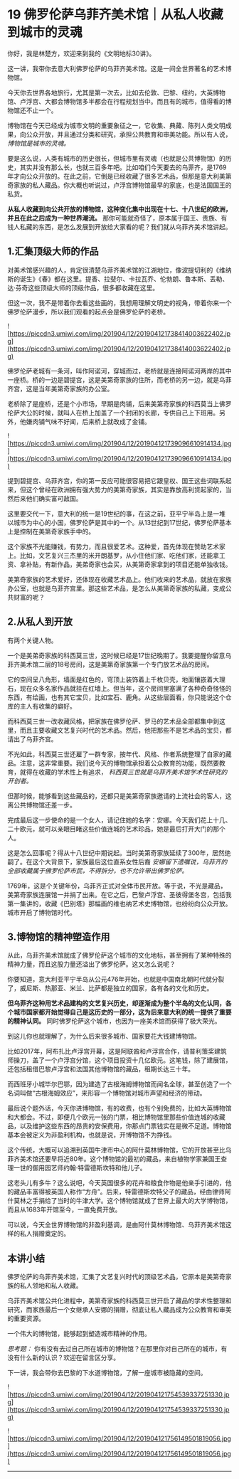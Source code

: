 # 19 佛罗伦萨乌菲齐美术馆｜从私人收藏到城市的灵魂

你好，我是林楚方，欢迎来到我的《文明地标30讲》。

这一讲，我带你去意大利佛罗伦萨的乌菲齐美术馆。这是一间全世界著名的艺术博物馆。

今天你去世界各地旅行，尤其是第一次去，比如去伦敦、巴黎、纽约，大英博物馆、卢浮宫、大都会博物馆多半都会在行程规划当中。而且有的城市，值得看的博物馆还不止一个。

博物馆在今天已经成为城市文明的重要象征之一，它收集、典藏、陈列人类文明成果，向公众开放，并且通过分类和研究，承担公共教育和审美功能。所以有人说， *博物馆是城市的灵魂。*

要是这么说，人类有城市的历史很长，但城市里有灵魂（也就是公共博物馆）的历史，其实并没有那么长，也就三百多年吧。比如咱们今天要去的乌菲齐，是1769年才向公众开放的。在此之前，它倒是已经收藏了很多艺术品，但那是意大利美第奇家族的私人藏品。你大概也听说过，卢浮宫博物馆最早的家底，也是法国国王的私货。

 **从私人收藏到向公共开放的博物馆，这种变化集中出现在十七、十八世纪的欧洲，并且在此之后成为一种世界潮流。** 那你可能就奇怪了，原本属于国王、贵族、有钱人私藏的东西，是怎么发展到开放给大家看的呢？我们就从乌菲齐美术馆讲起。

## 1.汇集顶级大师的作品

对美术馆感兴趣的人，肯定很清楚乌菲齐美术馆的江湖地位，像波提切利的《维纳斯的诞生》《春》都在这里。提香、拉斐尔、卡拉瓦乔、伦勃朗、鲁本斯、丢勒、达·芬奇这些顶级大师的顶级作品，很多都收藏在这里。

但这一次，我不是带着你去看这些画的，我想用理解文明史的视角，带着你来一个佛罗伦萨漫步，所以我们观看的起点会是佛罗伦萨的老桥。

![https://piccdn3.umiwi.com/img/201904/12/201904121738414003622402.jpg](https://piccdn3.umiwi.com/img/201904/12/201904121738414003622402.jpg)

佛罗伦萨老城有一条河，叫作阿诺河，穿城而过，老桥就是连接阿诺河两岸的其中一座桥。桥的一边是碧提宫，这是美第奇家族的住所，而老桥的另一边，就是乌菲齐宫，这是当年美第奇家族的办公室。

老桥除了是座桥，还是个小市场，早期是肉铺，后来美第奇家族的科西莫当上佛罗伦萨大公的时候，就叫人在桥上加盖了一个封闭的长廊，专供自己上下班用。另外，他嫌肉铺气味不好闻，后来桥上就改成了金铺。

![https://piccdn3.umiwi.com/img/201904/12/201904121739096610914134.jpg](https://piccdn3.umiwi.com/img/201904/12/201904121739096610914134.jpg)

提到碧提宫、乌菲齐宫，你的第一反应可能很容易把它跟皇权、国王这些词联系起来，但这个曾经在欧洲拥有强大势力的美第奇家族，其实是靠放高利贷起家的，当然后来他们确实富可敌国。

这里要交代一下，意大利的统一是19世纪的事，在这之前，亚平宁半岛上是一堆以城市为中心的小国，佛罗伦萨是其中的一个。从13世纪到17世纪，佛罗伦萨基本上是控制在美第奇家族手中的。

这个家族不光能赚钱，有势力，而且很爱艺术。这种爱，首先体现在赞助艺术家上。比如，文艺复兴三杰里的米开朗基罗，从小住他们家、吃他们家，还能拿工资、拿补贴，有新作品，美弟奇家也会买，从美第奇家拿到的项目还能单独收钱。

美第奇家族的艺术爱好，还体现在收藏艺术品上。他们收来的艺术品，就放在家族办公室，也就是乌菲齐宫里。那这些艺术品，是怎么从美第奇家族的私藏，变成公共财富的呢？

## 2.从私人到开放

有两个关键人物。

一个是美弟奇家族的科西莫三世，这时候已经是17世纪晚期了。我要提醒你留意乌菲齐美术馆二层的18号房间，这是美第奇家族第一个专门放艺术品的房间。

它的空间呈八角形，墙面是红色的，穹顶上装饰着上千枚贝壳，地面镶嵌着大理石，现在众多名家作品就挂在红墙上。但当年，这个房间里塞满了各种奇奇怪怪的东西，有绘画，也有其它宝贝，比如宝石、鹿角。从这些层面看，你只能说这个仓库的主人有收集的癖好。

而科西莫三世一改收藏风格，把家族在佛罗伦萨、罗马的艺术品全部都集中到这里，而且主要收藏文艺复兴时代的艺术品。然后，他把那些不是艺术品的宝贝，都请出了乌菲齐宫。

不光如此，科西莫三世还雇了一群专家，按年代、风格、作者系统整理了自家的藏品。注意，这非常重要。我们说今天的博物馆承担着公众教育的功能，既然要教育，就得在收藏的学术性上有追求， *科西莫三世就是乌菲齐美术馆学术性研究的开创者。*

但那时候，能够看到这些藏品的，还都只是美第奇家族邀请的上流社会的客人，这离公共博物馆还差一步。

完成最后这一步使命的是一个女人，请记住她的名字：安娜。今天我们花上十几、二十欧元，就可以亲眼目睹这些价值连城的艺术珍品，她是最后打开大门的那个人。

这是怎么回事呢？得从十八世纪中期说起。当时美第奇家族延续了300年，居然绝嗣了。在这个大背景下，家族最后这位直系女性后裔 *安娜留下遗嘱说，乌菲齐的全部收藏属于佛罗伦萨市民，不得拆分，也不允许带出佛罗伦萨。*

1769年，这是个关键年份，乌菲齐正式对全体市民开放。等于说，不光是藏品，美第奇家族连展馆一并捐了出来。在它之后，巴黎卢浮宫、圣彼得堡冬宫，包括我第一集讲的，收藏《巴别塔》那幅画的维也纳艺术史博物馆，也纷纷向公众开放。城市开启了博物馆时代。

## 3.博物馆的精神塑造作用

从此，乌菲齐美术馆就成了佛罗伦萨这个城市的文化地标，甚至拥有了某种特殊的精神力量，而且这股力量还溢出了佛罗伦萨。这又怎么说呢？

你要知道，意大利亚平宁半岛从公元476年开始，也就是中国南北朝时代就分裂了，威尼斯、热那亚、米兰、比萨都是独立的国家，各有各的文化和历史。

 **但乌菲齐这种用艺术品建构的文艺复兴历史，却逐渐成为整个半岛的文化认同，各个城市国家都开始觉得自己是这历史的一部分，这为后来意大利的统一提供了重要的精神认同。** 同时佛罗伦萨这个城市，也因为一座美术馆而获得了极大荣光。

到这儿你也就理解了，为什么后来很多城市、国家要花大钱建博物馆。

比如2017年，阿布扎比卢浮宫开幕，这是阿联酋和卢浮宫合作，请普利策奖建筑师操刀，盖了一个卢浮宫分馆，这个项目投资十几亿欧元。这笔钱，除了建展馆，还包括租借巴黎卢浮宫和法国其他博物馆的藏品，租期长达三十年。

而西班牙小城毕尔巴鄂，因为建造了古根海姆博物馆而闻名全球，甚至创造了一个名词叫做“古根海姆效应”，来形容一个博物馆对城市声望和经济的带动。

最后说个题外话，今天你进博物馆，有的收费，也有个别免费的，比如大英博物馆和大都会。不过，即便几个欧元一张的门票，相比博物馆里那些价值连城的收藏品，以及维护这些东西的昂贵的安保费用，你那点门票钱实在是微不足道。博物馆基本会被定义为非盈利机构，也就是说，开博物馆不为挣钱。

这个传统，大概可以追溯到英国牛津市中心的阿什莫林博物馆，它的开放甚至比乌菲齐美术馆还要早将近80年。这个博物馆的最初的藏品，来自植物学家兼国王查理一世的御用园艺师约翰·特雷德斯坎特和他儿子。

这老头儿有多牛？这么说吧，今天英国很多的花卉和粮食作物是他亲手引进的，他的藏品丰富得被英国人称作“方舟”。后来，特雷德斯坎特父子的藏品，经由律师阿什莫林之手捐给了当时的牛津大学。这个博物馆就成了世界上最大的大学博物馆，而且从1683年开馆至今，一直免费开放。

可以说，今天全世界博物馆的非盈利基调，是由阿什莫林博物馆、乌菲齐美术馆这样的私人捐赠奠定的。

## 本讲小结

佛罗伦萨的乌菲齐美术馆，汇集了文艺复兴时代的顶级艺术品，它原本是美第奇家族的私人领地和私人收藏。

乌菲齐美术馆公共化进程中，美第奇家族的科西莫三世开启了藏品的学术性整理和研究，而家族最后一个女继承人安娜的捐赠，彻底让私人藏品成为公众教育和审美的重要资源。

一个伟大的博物馆，能够起到塑造城市精神的作用。

 *思考题：* 你有没有去过自己所在城市的博物馆？在那里你对自己所在的城市，有没有什么新的认识？欢迎在留言区分享。

下一讲，我会带你去巴黎的下水道博物馆，了解一座城市被隐藏的空间。

![https://piccdn3.umiwi.com/img/201904/12/201904121754539337251330.jpg](https://piccdn3.umiwi.com/img/201904/12/201904121754539337251330.jpg)

![https://piccdn3.umiwi.com/img/201904/12/201904121756149501819056.jpg](https://piccdn3.umiwi.com/img/201904/12/201904121756149501819056.jpg)

---
